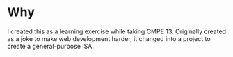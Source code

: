 # Why

I created this as a learning exercise while taking CMPE 13. Originally created as a joke to make web development harder,
it changed into a project to create a general-purpose ISA.
